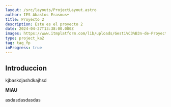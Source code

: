 ```yaml
---
layout: /src/layouts/ProjectLayout.astro
author: IES Abastos Erasmus+
title: Proyecto 2
description: Este es el proyecto 2
date: 2024-04-27T13:38:00.000Z
images: https://www.itmplatform.com/lib/uploads/Gesti%C3%B3n-de-Proyectos-5-Requisitos-del-%C3%89xito-300x199.png
type: project_ka2
tag: tag_fp
inProgress: true
---
```


## Introduccion

kjbaskdjashdkajhsd

**MIAU**

asdasdasdasdas
